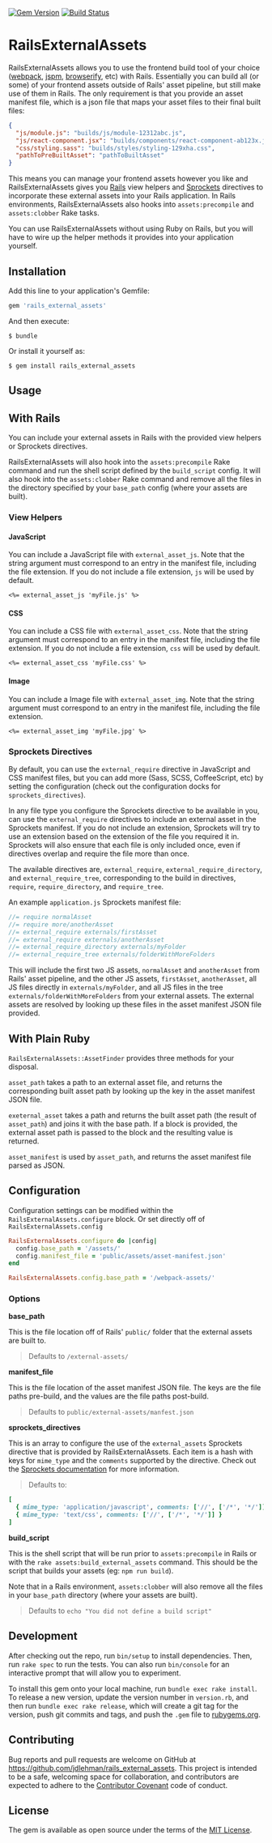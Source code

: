 [![Gem Version](https://badge.fury.io/rb/rails_external_assets.png)](http://badge.fury.io/rb/rails_external_assets)
[![Build Status](https://secure.travis-ci.org/jdlehman/rails_external_assets.svg?branch=master)](http://travis-ci.org/jdlehman/rails_external_assets)

# RailsExternalAssets

RailsExternalAssets allows you to use the frontend build tool of your choice ([webpack](https://webpack.github.io/), [jspm](http://jspm.io/), [browserify](http://browserify.org/), etc) with Rails. Essentially you can build all (or some) of your frontend assets outside of Rails' asset pipeline, but still make use of them in Rails. The only requirement is that you provide an asset manifest file, which is a json file that maps your asset files to their final built files:

```json
{
  "js/module.js": "builds/js/module-12312abc.js",
  "js/react-component.jsx": "builds/components/react-component-ab123x.js",
  "css/styling.sass": "builds/styles/styling-129xha.css",
  "pathToPreBuiltAsset": "pathToBuiltAsset"
}
```

This means you can manage your frontend assets however you like and RailsExternalAssets gives you [Rails](http://rubyonrails.org/) view helpers and [Sprockets](https://github.com/rails/sprockets) directives to incorporate these external assets into your Rails application. In Rails environments, RailsExternalAssets also hooks into `assets:precompile` and `assets:clobber` Rake tasks.

You can use RailsExternalAssets without using Ruby on Rails, but you will have to wire up the helper methods it provides into your application yourself.

## Installation

Add this line to your application's Gemfile:

```ruby
gem 'rails_external_assets'
```

And then execute:

    $ bundle

Or install it yourself as:

    $ gem install rails_external_assets

## Usage

## With Rails

You can include your external assets in Rails with the provided view helpers or Sprockets directives.

RailsExternalAssets will also hook into the `assets:precompile` Rake command and run the shell script defined by the `build_script` config. It will also hook into the `assets:clobber` Rake command and remove all the files in the directory specified by your `base_path` config (where your assets are built).

### View Helpers

#### JavaScript

You can include a JavaScript file with `external_asset_js`. Note that the string argument must correspond to an entry in the manifest file, including the file extension. If you do not include a file extension, `js` will be used by default.

```erb
<%= external_asset_js 'myFile.js' %>
```

#### CSS

You can include a CSS file with `external_asset_css`. Note that the string argument must correspond to an entry in the manifest file, including the file extension. If you do not include a file extension, `css` will be used by default.

```erb
<%= external_asset_css 'myFile.css' %>
```

#### Image

You can include a Image file with `external_asset_img`. Note that the string argument must correspond to an entry in the manifest file, including the file extension.

```erb
<%= external_asset_img 'myFile.jpg' %>
```

### Sprockets Directives

By default, you can use the `external_require` directive in JavaScript and CSS manifest files, but you can add more (Sass, SCSS, CoffeeScript, etc) by setting the configuration (check out the configuration docks for `sprockets_directives`).

In any file type you configure the Sprockets directive to be available in you, can use the `external_require` directives to include an external asset in the Sprockets manifest. If you do not include an extension, Sprockets will try to use an extension based on the extension of the file you required it in. Sprockets will also ensure that each file is only included once, even if directives overlap and require the file more than once.

The available directives are, `external_require`, `external_require_directory`, and `external_require_tree`, corresponding to the build in directives, `require`, `require_directory`, and `require_tree`.

An example `application.js` Sprockets manifest file:

```js
//= require normalAsset
//= require more/anotherAsset
//= external_require externals/firstAsset
//= external_require externals/anotherAsset
//= external_require_directory externals/myFolder
//= external_require_tree externals/folderWithMoreFolders
```

This will include the first two JS assets, `normalAsset` and `anotherAsset` from Rails' asset pipeline, and the other JS assets, `firstAsset`, `anotherAsset`, all JS files directly in `externals/myFolder`, and all JS files in the tree `externals/folderWithMoreFolders` from your external assets. The external assets are resolved by looking up these files in the asset manifest JSON file provided.

## With Plain Ruby

`RailsExternalAssets::AssetFinder` provides three methods for your disposal.

`asset_path` takes a path to an external asset file, and returns the corresponding built asset path by looking up the key in the asset manifest JSON file.

`exeternal_asset` takes a path and returns the built asset path (the result of `asset_path`) and joins it with the base path. If a block is provided, the external asset path is passed to the block and the resulting value is returned.

`asset_manifest` is used by `asset_path`, and returns the asset manifest file parsed as JSON.

## Configuration

Configuration settings can be modified within the `RailsExternalAssets.configure` block. Or set directly off of `RailsExternalAssets.config`

```ruby
RailsExternalAssets.configure do |config|
  config.base_path = '/assets/'
  config.manifest_file = 'public/assets/asset-manifest.json'
end

RailsExternalAssets.config.base_path = '/webpack-assets/'
```

### Options

**base_path**

This is the file location off of Rails' `public/` folder that the external assets are built to.

> Defaults to `/external-assets/`

**manifest_file**

This is the file location of the asset manifest JSON file. The keys are the file paths pre-build, and the values are the file paths post-build.

> Defaults to `public/external-assets/manfest.json`

**sprockets_directives**

This is an array to configure the use of the `external_assets` Sprockets directive that is provided by RailsExternalAssets. Each item is a hash with keys for `mime_type` and the `comments` supported by the directive. Check out the [Sprockets documentation](https://github.com/rails/sprockets/blob/master/guides/extending_sprockets.md#adding-directives-to-your-extension) for more information.

> Defaults to:
```ruby
[
  { mime_type: 'application/javascript', comments: ['//', ['/*', '*/']] },
  { mime_type: 'text/css', comments: ['//', ['/*', '*/']] }
]
```

**build_script**

This is the shell script that will be run prior to `assets:precompile` in Rails or with the `rake assets:build_external_assets` command. This should be the script that builds your assets (eg: `npm run build`).

Note that in a Rails environment, `assets:clobber` will also remove all the files in your `base_path` directory (where your assets are built).

> Defaults to `echo "You did not define a build script"`

## Development

After checking out the repo, run `bin/setup` to install dependencies. Then, run `rake spec` to run the tests. You can also run `bin/console` for an interactive prompt that will allow you to experiment.

To install this gem onto your local machine, run `bundle exec rake install`. To release a new version, update the version number in `version.rb`, and then run `bundle exec rake release`, which will create a git tag for the version, push git commits and tags, and push the `.gem` file to [rubygems.org](https://rubygems.org).

## Contributing

Bug reports and pull requests are welcome on GitHub at https://github.com/jdlehman/rails_external_assets. This project is intended to be a safe, welcoming space for collaboration, and contributors are expected to adhere to the [Contributor Covenant](http://contributor-covenant.org) code of conduct.

## License

The gem is available as open source under the terms of the [MIT License](http://opensource.org/licenses/MIT).
